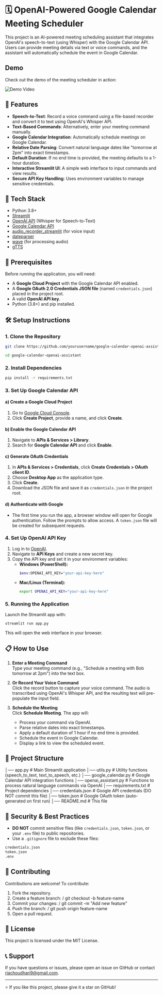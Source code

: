 # 🗓️ OpenAI-Powered Google Calendar Meeting Scheduler

This project is an AI-powered meeting scheduling assistant that integrates OpenAI's speech-to-text (using Whisper) with the Google Calendar API. Users can provide meeting details via text or voice commands, and the assistant will automatically schedule the event in Google Calendar.

## Demo

Check out the demo of the meeting scheduler in action:

![Demo Video](demo.gif)


## 📢 Features

- **Speech-to-Text**: Record a voice command using a file-based recorder and convert it to text using OpenAI's Whisper API.
- **Text-Based Commands**: Alternatively, enter your meeting command manually.
- **Google Calendar Integration**: Automatically schedule meetings on Google Calendar.
- **Relative Date Parsing**: Convert natural language dates like "tomorrow at 2pm" into exact timestamps.
- **Default Duration**: If no end time is provided, the meeting defaults to a 1-hour duration.
- **Interactive Streamlit UI**: A simple web interface to input commands and view results.
- **Secure API Key Handling**: Uses environment variables to manage sensitive credentials.

## 🚀 Tech Stack

- Python 3.8+
- [Streamlit](https://streamlit.io/)
- [OpenAI API](https://platform.openai.com/) (Whisper for Speech-to-Text)
- [Google Calendar API](https://developers.google.com/calendar)
- [audio_recorder_streamlit](https://github.com/jeffheaton/Audio-Recorder-Streamlit) (for voice input)
- [dateparser](https://dateparser.readthedocs.io/)
- [wave](https://docs.python.org/3/library/wave.html) (for processing audio)
- [gTTS](https://pypi.org/project/gTTS/)

## 🔑 Prerequisites

Before running the application, you will need:
- A **Google Cloud Project** with the Google Calendar API enabled.
- A **Google OAuth 2.0 Credentials JSON file** (named `credentials.json`) placed in the project root.
- A valid **OpenAI API key**.
- Python (3.8+) and pip installed.

## 🛠️ Setup Instructions

### 1. Clone the Repository

```sh
git clone https://github.com/yourusername/google-calendar-openai-assistant.git
``` 
```sh
cd google-calendar-openai-assistant
```

### 2. Install Dependencies

```sh
pip install -r requirements.txt
```

### 3. Set Up Google Calendar API

#### a) Create a Google Cloud Project

1. Go to [Google Cloud Console](https://console.cloud.google.com/).
2. Click **Create Project**, provide a name, and click **Create**.

#### b) Enable the Google Calendar API

1. Navigate to **APIs & Services > Library**.
2. Search for **Google Calendar API** and click **Enable**.

#### c) Generate OAuth Credentials

1. In **APIs & Services > Credentials**, click **Create Credentials > OAuth client ID**.
2. Choose **Desktop App** as the application type.
3. Click **Create**.
4. Download the JSON file and save it as `credentials.json` in the project root.

#### d) Authenticate with Google

- The first time you run the app, a browser window will open for Google authentication. Follow the prompts to allow access. A `token.json` file will be created for subsequent requests.

### 4. Set Up OpenAI API Key

1. Log in to [OpenAI](https://platform.openai.com/).
2. Navigate to **API Keys** and create a new secret key.
3. Copy the API key and set it in your environment variables:
   - **Windows (PowerShell):**  
     ```sh
     $env:OPENAI_API_KEY="your-api-key-here"
     ```
   - **Mac/Linux (Terminal):**  
     ```sh
     export OPENAI_API_KEY="your-api-key-here"
     ```

### 5. Running the Application

Launch the Streamlit app with:

```sh
streamlit run app.py
```

This will open the web interface in your browser.

## 📋 How to Use

1. **Enter a Meeting Command**  
   Type your meeting command (e.g., "Schedule a meeting with Bob tomorrow at 2pm") into the text box.

2. **Or Record Your Voice Command**  
   Click the record button to capture your voice command. The audio is transcribed using OpenAI's Whisper API, and the resulting text will pre-populate the input field.

3. **Schedule the Meeting**  
   Click **Schedule Meeting**. The app will:
   - Process your command via OpenAI.
   - Parse relative dates into exact timestamps.
   - Apply a default duration of 1 hour if no end time is provided.
   - Schedule the event in Google Calendar.
   - Display a link to view the scheduled event.

## 📂 Project Structure
│── app.py                  # Main Streamlit application
│── utils.py                # Utility functions (speech_to_text, text_to_speech, etc.)
│── google_calendar.py      # Google Calendar API integration functions
│── openai_assistant.py     # Functions to process natural language commands via OpenAI
│── requirements.txt        # Project dependencies
│── credentials.json        # Google API credentials (DO NOT commit this file)
│── token.json              # Google OAuth token (auto-generated on first run)
│── README.md               # This file


## 🔐 Security & Best Practices

- **DO NOT** commit sensitive files (like `credentials.json`, `token.json`, or your `.env` file) to public repositories.
- Use a `.gitignore` file to exclude these files:
```sh
credentials.json
token.json
.env
```

## 🤝 Contributing

Contributions are welcome! To contribute:
1. Fork the repository.
2. Create a feature branch: / git checkout -b feature-name
3. Commit your changes: / git commit -m "Add new feature"
4. Push the branch: / git push origin feature-name
5. Open a pull request.

## 📜 License

This project is licensed under the MIT License.

## 📞 Support

If you have questions or issues, please open an issue on GitHub or contact [riachoudhari9@gmail.com](mailto:riachoudhari9@gmail.com).

---

⭐ If you like this project, please give it a star on GitHub!

